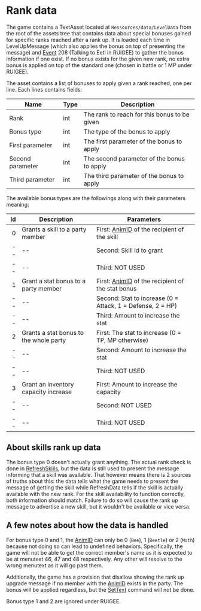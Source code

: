 # Rank data

The game contains a TextAsset located at `Ressources/data/LevelData` from the root of the assets tree that contains data about special bonuses gained for specific ranks reached after a rank up. It is loaded each time in LevelUpMessage (which also applies the bonus on top of presenting the message) and [Event](../SetText/Individual%20commands/Event.md) 208 (Talking to Eetl in RUIGEE) to gather the bonus information if one exist. If no bonus exists for the given new rank, no extra bonus is applied on top of the standard one (chosen in battle or 1 MP under RUIGEE).

The asset contains a list of bonuses to apply given a rank reached, one per line. Each lines contains fields:

|Name|Type|Description|
|----|----|-----------|
|Rank|int|The rank to reach for this bonus to be given|
|Bonus type|int|The type of the bonus to apply|
|First parameter|int|The first parameter of the bonus to apply|
|Second parameter|int|The second parameter of the bonus to apply|
|Third parameter|int|The third parameter of the bonus to apply|

The available bonus types are the followings along with their parameters meaning:

|Id|Description|Parameters|
|--:|-----------|----------|
|0|Grants a skill to a party member|First: [AnimID](../Enums%20and%20IDs/AnimIDs.md) of the recipient of the skill|
|--|--|Second: Skill id to grant|
|--|--|Third: NOT USED|
|1|Grant a stat bonus to a party member|First: [AnimID](../Enums%20and%20IDs/AnimIDs.md) of the recipient of the stat bonus|
|--|--|Second: Stat to increase (0 = Attack, 1 = Defense, 2 = HP)|
|--|--|Third: Amount to increase the stat|
|2|Grants a stat bonus to the whole party|First: The stat to increase (0 = TP, MP otherwise)|
|--|--|Second: Amount to increase the stat|
|--|--|Third: NOT USED|
|3|Grant an inventory capacity increase|First: Amount to increase the capacity|
|--|--|Second: NOT USED|
|--|--|Third: NOT USED|

## About skills rank up data
The bonus type 0 doesn't actually grant anything. The actual rank check is done in [RefreshSkills](../Battle%20system/RefreshSkills.md), but the data is still used to present the message informing that a skill was available. That however means there is 2 sources of truths about this: the data tells what the game needs to present the message of getting the skill while RefreshData tells if the skill is actually available with the new rank. For the skill availability to function correctly, both information should match. Failure to do so will cause the rank up message to advertise a new skill, but it wouldn't be available or vice versa.

## A few notes about how the data is handled

For bonus type 0 and 1, the [AnimID](../Enums%20and%20IDs/AnimIDs.md) can only be 0 (`Bee`), 1 (`Beetle`) or 2 (`Moth`) because not doing so can lead to undefined behaviors. Specifically, the game will not be able to get the correct member's name as it is expected to be at menutext 46, 47 and 48 respectively. Any other will resolve to the wrong menutext as it will go past them.

Additionally, the game has a provision that disallow showing the rank up upgrade message if no member with the [AnimID](../Enums%20and%20IDs/AnimIDs.md) exists in the party. The bonus will be applied regardless, but the [SetText](../SetText/SetText.md) command will not be done.

Bonus type 1 and 2 are ignored under RUIGEE.
